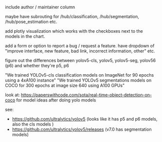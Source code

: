 include author / maintainer column

maybe have subrouting for /hub/classification, /hub/segmentation, /hub/pose_estimation etc.

add plotly visualization which works with the checkboxes next to the models in the chart.

add a form or option to report a bug / request a feature. have dropdown of "improve interface, new feature, bad link, incorrect information, other" etc.

figure out the differences between yolov5-cls, yolov5, yolov5-seg, yolov56 (p6) and whether they're p5, p6

"We trained YOLOv5-cls classification models on ImageNet for 90 epochs using a 4xA100 instance"
"We trained YOLOv5 segmentations models on COCO for 300 epochs at image size 640 using A100 GPUs"

look at: https://paperswithcode.com/sota/real-time-object-detection-on-coco for model ideas after doing yolo models

see: 
- https://github.com/ultralytics/yolov5 (looks like it has p5 and p6 models, also the cls models )
- https://github.com/ultralytics/yolov5/releases (v7.0 has segmentation models)